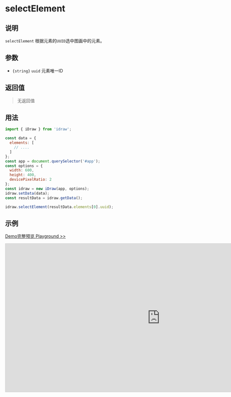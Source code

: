 # selectElement

## 说明

`selectElement` 根据元素的`UUID`选中图画中的元素。

## 参数

- `{string}` `uuid` 元素唯一ID

## 返回值

> 无返回值

## 用法

```js
import { iDraw } from 'idraw';

const data = {
  elements: [
    // ....
  ]
};
const app = document.querySelector('#app');
const options = {
  width: 600,
  height: 400,
  devicePixelRatio: 2
};
const idraw = new iDraw(app, options);
idraw.setData(data);
const resultData = idraw.getData();

idraw.selectElement(resultData.elements[0].uuid);
```

## 示例

[Demo完整预览 Playground >>](https://idraw.js.org/playground/?demo=api-selectElement)

<iframe class="idraw-playground-preview" 
  src="https://idraw.js.org/playground/?demo=api-selectElement&header=false&sider=false&default-editor-split=50" 
  width="1000" height="480" frameborder="no" border="0"
  style="border: 1px solid #cecece; margin: 0px auto;"
></iframe>
